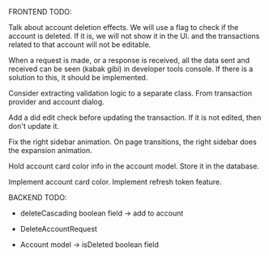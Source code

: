 FRONTEND TODO:

Talk about account deletion effects. We will use a flag to check if the account is deleted. If it is, we will not show it in the UI. and the transactions related to that account will not be editable.

When a request is made, or a response is received, all the data sent and received can be seen (kabak gibi) in developer tools console. If there is a solution to this, it should be implemented.

Consider extracting validation logic to a separate class. From transaction provider and account dialog.

Add a did edit check before updating the transaction. If it is not edited, then don't update it.

Fix the right sidebar animation. On page transitions, the right sidebar does the expansion animation.

Hold account card color info in the account model. Store it in the database.

Implement account card color.
Implement refresh token feature.

BACKEND TODO:

- deleteCascading boolean field -> add to account
- DeleteAccountRequest

- Account model -> isDeleted boolean field
